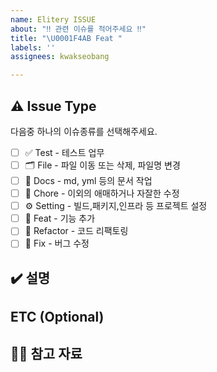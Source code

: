 ```yaml
---
name: Elitery ISSUE
about: "‼️ 관련 이슈를 적어주세요 ‼️"
title: "\U0001F4AB Feat "
labels: ''
assignees: kwakseobang

---
```


## ⚠️ Issue Type
다음중 하나의 이슈종류를 선택해주세요.
- [ ] ✅ Test - 테스트 업무
- [ ] 🗂️ File - 파일 이동 또는 삭제, 파일명 변경
- [ ] 📝 Docs - md, yml 등의 문서 작업
- [ ] 🔧 Chore - 이외의 애매하거나 자잘한 수정
- [ ] ⚙️ Setting - 빌드,패키지,인프라 등 프로젝트 설정
- [ ] 💫 Feat - 기능 추가
- [ ] 🔨 Refactor - 코드 리팩토링
- [ ] 🐛 Fix - 버그 수정
<!-- 윗부분 / 1가지만 선택해주세요. -->

##  ✔️ 설명

<!-- 윗부분 / 설명을 작성해주세요. -->

## ETC (Optional)

<!-- 윗부분 / 기타사항을 작성해주세요. (선택) -->

##  🙋🏻 참고 자료
<!-- 참고 자료가 있다면 작성해 주세요. -- >
